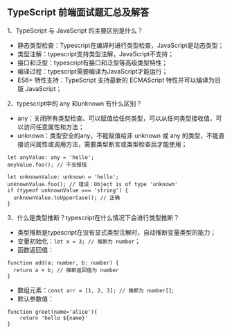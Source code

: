 ## TypeScript 前端面试题汇总及解答

1、TypeScript 与 JavaScript 的主要区别是什么？
- 静态类型检查：Typescript在编译时进行类型检查，JavaScript是动态类型；
- 类型注解：typescript支持类型注解，JavaScript不支持；
- 接口和泛型：typescript有接口和泛型等高级类型特性；
- 编译过程：typescript需要编译为JavaScript才能运行；
- ES6+ 特性支持：TypeScript 支持最新的 ECMAScript 特性并可以编译为旧版 JavaScript；

2、typescript中的 any 和unknown 有什么区别？
- any：关闭所有类型检查、可以赋值给任何类型，可以从任何类型接收值，可以访问任意属性和方法；
- unknown：类型安全的any，不能赋值给非 unknown 或 any 的类型，不能直接访问属性或调用方法，需要类型断言或类型检查后才能使用；
```
let anyValue: any = 'hello';
anyValue.foo(); // 不会报错

let unknownValue: unknown = 'hello';
unknownValue.foo(); // 错误：Object is of type 'unknown'
if (typeof unknownValue === 'string') {
  unknownValue.toUpperCase(); // 正确
}
```

3、什么是类型推断？typescript在什么情况下会进行类型推断？
- 类型推断是typescript在没有显式类型注解时，自动推断变量类型的能力；
- 变量初始化：`let x = 3; // 推断为 number`；
- 函数返回值：
```
function add(a: number, b: number) {
  return a + b; // 推断返回值为 number
}
```
- 数组元素：`const arr = [1, 2, 3]; // 推断为 number[]`;
- 默认参数值：
```
function greet(name='alice'){
    return 'hello ${name}'
}
```




